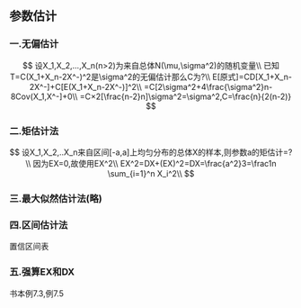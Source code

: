 ## 参数估计

### 一.无偏估计

$$
设X_1,X_2,...,X_n(n>2)为来自总体N(\mu,\sigma^2)的随机变量\\
已知T=C(X_1+X_n-2X^-)^2是\sigma^2的无偏估计那么C为?\\
E[原式]=CD[X_1+X_n-2X^-]+C[E(X_1+X_n-2X^-)]^2\\
=C[2\sigma^2+4\frac{\sigma^2}n-8Cov(X_1,X^-]+0\\
=C×2[\frac{n-2}n]\sigma^2=\sigma^2,C=\frac{n}{2(n-2)}
$$



### 二.矩估计法

$$
设X_1,X_2,..X_n来自区间[-a,a]上均匀分布的总体X的样本,则参数a的矩估计=?\\
因为EX=0,故使用EX^2\\
EX^2=DX+(EX)^2=DX=\frac{a^2}3=\frac1n \sum_{i=1}^n X_i^2\\
$$

### 三.最大似然估计法(略)

### 四.区间估计法

置信区间表

### 五.强算EX和DX

书本例7.3,例7.5
